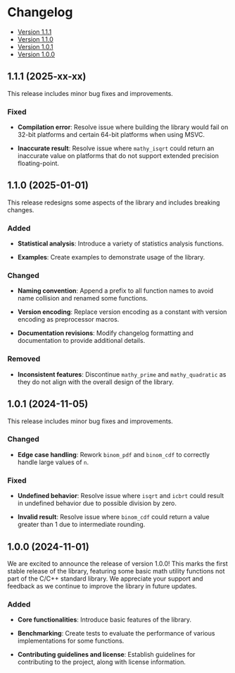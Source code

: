 # Changelog

- [Version 1.1.1](#111-2025-xx-xx)
- [Version 1.1.0](#110-2025-01-01)
- [Version 1.0.1](#101-2024-11-05)
- [Version 1.0.0](#100-2024-11-01)

## 1.1.1 (2025-xx-xx)

This release includes minor bug fixes and improvements.

### Fixed

- **Compilation error**: Resolve issue where building the library would fail on
32-bit platforms and certain 64-bit platforms when using MSVC.

- **Inaccurate result**: Resolve issue where `mathy_isqrt` could return an
inaccurate value on platforms that do not support extended precision
floating-point.

## 1.1.0 (2025-01-01)

This release redesigns some aspects of the library and includes breaking
changes.

### Added

- **Statistical analysis**: Introduce a variety of statistics analysis
functions.

- **Examples**: Create examples to demonstrate usage of the library.

### Changed

- **Naming convention**: Append a prefix to all function names to avoid name
collision and renamed some functions.

- **Version encoding**: Replace version encoding as a constant with version
encoding as preprocessor macros.

- **Documentation revisions**: Modify changelog formatting and documentation
to provide additional details.

### Removed

- **Inconsistent features**: Discontinue `mathy_prime` and `mathy_quadratic`
as they do not align with the overall design of the library.

## 1.0.1 (2024-11-05)

This release includes minor bug fixes and improvements.

### Changed

- **Edge case handling**: Rework `binom_pdf` and `binom_cdf` to correctly
handle large values of `n`.

### Fixed

- **Undefined behavior**: Resolve issue where `isqrt` and `icbrt` could result
in undefined behavior due to possible division by zero.

- **Invalid result**: Resolve issue where `binom_cdf` could return a value
greater than 1 due to intermediate rounding.

## 1.0.0 (2024-11-01)

We are excited to announce the release of version 1.0.0! This marks the first
stable release of the library, featuring some basic math utility functions not
part of the C/C++ standard library. We appreciate your support and feedback as
we continue to improve the library in future updates.

### Added

- **Core functionalities**: Introduce basic features of the library.

- **Benchmarking**: Create tests to evaluate the performance of various
implementations for some functions.

- **Contributing guidelines and license**: Establish guidelines for
contributing to the project, along with license information.
